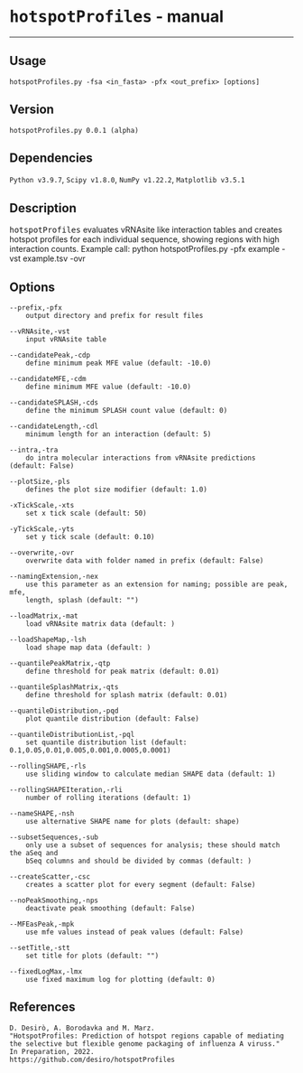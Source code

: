 # <samp>hotspotProfiles</samp> - manual

***

## Usage
```
hotspotProfiles.py -fsa <in_fasta> -pfx <out_prefix> [options]
```

## Version
```
hotspotProfiles.py 0.0.1 (alpha)
```

## Dependencies
```Python v3.9.7```, ```Scipy v1.8.0```, ```NumPy v1.22.2```, ```Matplotlib v3.5.1```

## Description
<samp>hotspotProfiles</samp> evaluates vRNAsite like interaction tables and creates hotspot profiles for each individual sequence, showing regions with high interaction counts. Example call: python hotspotProfiles.py -pfx example -vst example.tsv -ovr

## Options
```
--prefix,-pfx
    output directory and prefix for result files

--vRNAsite,-vst
    input vRNAsite table

--candidatePeak,-cdp
    define minimum peak MFE value (default: -10.0)

--candidateMFE,-cdm
    define minimum MFE value (default: -10.0)

--candidateSPLASH,-cds
    define the minimum SPLASH count value (default: 0)

--candidateLength,-cdl
    minimum length for an interaction (default: 5)

--intra,-tra
    do intra molecular interactions from vRNAsite predictions (default: False)

--plotSize,-pls
    defines the plot size modifier (default: 1.0)

-xTickScale,-xts
    set x tick scale (default: 50)

-yTickScale,-yts
    set y tick scale (default: 0.10)

--overwrite,-ovr
    overwrite data with folder named in prefix (default: False)

--namingExtension,-nex
    use this parameter as an extension for naming; possible are peak, mfe, 
    length, splash (default: "")

--loadMatrix,-mat
    load vRNAsite matrix data (default: )

--loadShapeMap,-lsh
    load shape map data (default: )

--quantilePeakMatrix,-qtp
    define threshold for peak matrix (default: 0.01)

--quantileSplashMatrix,-qts
    define threshold for splash matrix (default: 0.01)

--quantileDistribution,-pqd
    plot quantile distribution (default: False)

--quantileDistributionList,-pql
    set quantile distribution list (default: 0.1,0.05,0.01,0.005,0.001,0.0005,0.0001)

--rollingSHAPE,-rls
    use sliding window to calculate median SHAPE data (default: 1)

--rollingSHAPEIteration,-rli
    number of rolling iterations (default: 1)

--nameSHAPE,-nsh
    use alternative SHAPE name for plots (default: shape)

--subsetSequences,-sub
    only use a subset of sequences for analysis; these should match the aSeq and 
    bSeq columns and should be divided by commas (default: )

--createScatter,-csc
    creates a scatter plot for every segment (default: False)

--noPeakSmoothing,-nps
    deactivate peak smoothing (default: False)

--MFEasPeak,-mpk
    use mfe values instead of peak values (default: False)

--setTitle,-stt
    set title for plots (default: "")

--fixedLogMax,-lmx
    use fixed maximum log for plotting (default: 0)
```

## References
```
D. Desirò, A. Borodavka and M. Marz.
"HotspotProfiles: Prediction of hotspot regions capable of mediating the selective but flexible genome packaging of influenza A viruss."
In Preparation, 2022.
https://github.com/desiro/hotspotProfiles
```